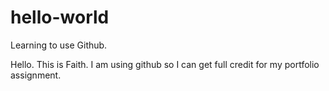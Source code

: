 # hello-world
Learning to use Github.

Hello. This is Faith. I am using github so I can get full credit for my portfolio assignment.
